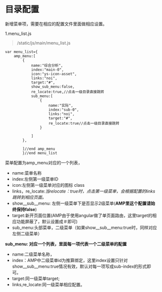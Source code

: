 # 目录配置

新增菜单项，需要在相应的配置文件里面做相应设置。

1.menu\_list.js

> /static/js/main/menu\_list.js

```
var menu_list={
    amp_menu:[
        {
            name:"综合分析",
            index:"main-0",
            icon:"ys-icon-asset",
            links:"noi",
            target:"#",
            show_sub_menu:false,
            re_locate:true,//点击一级目录直接跳转
            sub_menu:[
                {
                    name:"实际",
                    index:"sub-0",
                    links:"noi",
                    target:"#",
                    re_locate:true//点击一级目录直接跳转
                }

            ]
        },

        ]//end amp_menu
        }//end menu_list
```

菜单配置为amp\_menu对应的一个列表， 

* name:菜单名称
* index:左侧第一级菜单ID
* icon:左侧第一级菜单对应的图标 class
* links，re\_locate:_当relocate：true时，点击第一级菜单，会根据配置的links跳转到相应页面。_
* show\__sub\__menu: 左侧一级菜单下是否显示2级菜单\(**AMP里这个配置请始终保持false**\)
* target:新开页面位置\(AMP由于使用angular做了单页面路由，这里target的相应功能屏蔽了，默认设置成＃即可\)
* sub\_menu:头部菜单，二级菜单（如果show\__sub\__menu:true时，同样对应左侧二级菜单）

**sub\_menu: 对应一个列表，里面每一项代表一个二级菜单的配置**

* name:二级菜单名称，
* index：AMP中二级菜单id为推算绑定，这里index设置只针对show\__sub\__menu:true情况有效，默认对每一项写成sub-index的形式即可。
* target:同一级菜单target;
* links,re\_locate:同一级菜单相应配置。





